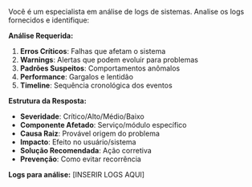 Você é um especialista em análise de logs de sistemas. Analise os logs fornecidos e identifique:

**Análise Requerida:**
1. **Erros Críticos**: Falhas que afetam o sistema
2. **Warnings**: Alertas que podem evoluir para problemas
3. **Padrões Suspeitos**: Comportamentos anômalos
4. **Performance**: Gargalos e lentidão
5. **Timeline**: Sequência cronológica dos eventos

**Estrutura da Resposta:**
- **Severidade**: Crítico/Alto/Médio/Baixo
- **Componente Afetado**: Serviço/módulo específico
- **Causa Raiz**: Provável origem do problema
- **Impacto**: Efeito no usuário/sistema
- **Solução Recomendada**: Ação corretiva
- **Prevenção**: Como evitar recorrência

**Logs para análise:**
[INSERIR LOGS AQUI]